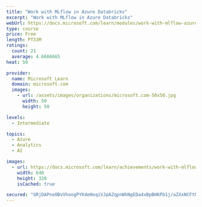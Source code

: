 ```yaml
---
title: "Work with MLflow in Azure Databricks"
excerpt: "Work with MLflow in Azure Databricks"
webUrl: https://docs.microsoft.com/learn/modules/work-with-mlflow-azure-databricks/
type: course
price: Free
length: PT33M
ratings:
  count: 21
  average: 4.6666665
heat: 50

provider:
  name: Microsoft Learn
  domain: microsoft.com
  images:
    - url: /assets/images/organizations/microsoft.com-50x50.jpg
      width: 50
      height: 50

levels:
  - Intermediate

topics:
  - Azure
  - Analytics
  - AI

images:
  - url: https://docs.microsoft.com/learn/achievements/work-with-mlflow-azure-databricks-social.png
    width: 640
    height: 320
    isCached: true

secured: "GRjDAPneOBvVhoogPYK4eHoqiVJpAZqpnWhNgEDa4xBpBHKPb1j/aZXxNCFtNICsUdKYJp610s9YdZp1CLRYUxfAqu8gsOKO7KtkldcS+hFKlwrizM9wbeZV4BXY8/mFZ+dVgimFN2sV5DHKjyKMp5myXhwJ7l3n6XkQnvz+blpRJE/qbgyie17iHl5w5tPHVc8P5ezRthbNzP0eIYcxxPpNwqu8S8zlLH1OSxZL81EV+uiinrUR8HY++j1O0tPXwL+jzmJixcjQ/AFZBO5cQ+UikBRRw1uPegsKR2BYso1TNiBQh2t5ZeADEy7YQooxNC9iY81DKY60kuqT4clRFdkV+gyC7e1ryn9Cc0NgC/4+m7Fqc7+OHmauEc+poxrqaxp/GuvQnTGS852AK/mX3gX0WWfML6KdsySReVInw8Y=;2yr6ChRSccuUtXbJv+HHNw=="
---
```


